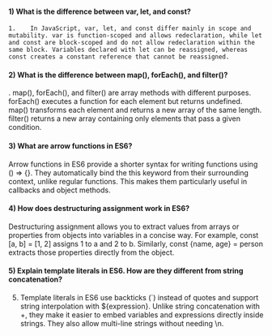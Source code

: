 
#### 1) What is the difference between var, let, and const?
    1.    In JavaScript, var, let, and const differ mainly in scope and mutability. var is function-scoped and allows redeclaration, while let and const are block-scoped and do not allow redeclaration within the same block. Variables declared with let can be reassigned, whereas const creates a constant reference that cannot be reassigned.
#### 2) What is the difference between map(), forEach(), and filter()? 
.    map(), forEach(), and filter() are array methods with different purposes. forEach() executes a function for each element but returns undefined. map() transforms each element and returns a new array of the same length. filter() returns a new array containing only elements that pass a given condition.
#### 3) What are arrow functions in ES6?
Arrow functions in ES6 provide a shorter syntax for writing functions using () => {}. They automatically bind the this keyword from their surrounding context, unlike regular functions. This makes them particularly useful in callbacks and object methods.
#### 4) How does destructuring assignment work in ES6?
Destructuring assignment allows you to extract values from arrays or properties from objects into variables in a concise way. For example, const [a, b] = [1, 2] assigns 1 to a and 2 to b. Similarly, const {name, age} = person extracts those properties directly from the object.
#### 5) Explain template literals in ES6. How are they different from string concatenation?
5.    Template literals in ES6 use backticks (`) instead of quotes and support string interpolation with ${expression}. Unlike string concatenation with +, they make it easier to embed variables and expressions directly inside strings. They also allow multi-line strings without needing \n.
